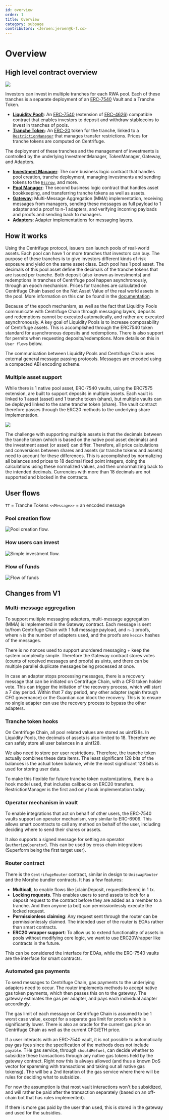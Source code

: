 ```yaml
---
id: overview
order: 1
title: Overview
category: subpage
contributors: <Jeroen:jeroen@k-f.co>
---
```


# Overview

## High level contract overview

![](https://ipfs.io/ipfs/QmW7N8beQ6TF5efwqkMndouxGub2J1jqsEhv5gXDbyqA2K)

Investors can invest in multiple tranches for each RWA pool. Each of these tranches is a separate deployment of an [ERC-7540](https://eips.ethereum.org/EIPS/eip-7540) Vault and a Tranche Token.

- [**Liquidity Pool)**](https://github.com/centrifuge/liquidity-pools/blob/main/src/ERC7540Vault.sol): An [ERC-7540](https://eips.ethereum.org/EIPS/eip-7540) (extension of [ERC-4626](https://ethereum.org/en/developers/docs/standards/tokens/erc-4626/)) compatible contract that enables investors to deposit and withdraw stablecoins to invest in tranches of pools.
- [**Tranche Token**](https://github.com/centrifuge/liquidity-pools/blob/main/src/token/Tranche.sol): An [ERC-20](https://ethereum.org/en/developers/docs/standards/tokens/erc-20/) token for the tranche, linked to a [`RestrictionManager`](https://github.com/centrifuge/liquidity-pools/blob/main/src/token/RestrictionManager.sol) that manages transfer restrictions. Prices for tranche tokens are computed on Centrifuge.

The deployment of these tranches and the management of investments is controlled by the underlying InvestmentManager, TokenManager, Gateway, and Adapters.

- [**Investment Manager**](https://github.com/centrifuge/liquidity-pools/blob/main/src/InvestmentManager.sol): The core business logic contract that handles pool creation, tranche deployment, managing investments and sending tokens to the [`Escrow`](https://github.com/centrifuge/liquidity-pools/blob/main/src/Escrow.sol), and more.
- [**Pool Manager**](https://github.com/centrifuge/liquidity-pools/blob/main/src/PoolManager.sol): The second business logic contract that handles asset bookkeeping, and transferring tranche tokens as well as assets.
- [**Gateway**](https://github.com/centrifuge/liquidity-pools/blob/main/src/gateway/Gateway.sol): Multi-Message Aggregation (MMA) implementation, receiving messages from managers, sending these messages as full payload to 1 adapter and a proof to n-1 adapters, and verifying incoming payloads and proofs and sending back to managers.
- [**Adapters**](https://github.com/centrifuge/liquidity-pools/tree/main/src/gateway/adapters): Adapter implementations for messaging layers.

## How it works
Using the Centrifuge protocol, issuers can launch pools of real-world assets. Each pool can have 1 or more tranches that investors can buy. The purpose of these tranches is to give investors different kinds of risk exposure and yield on the same asset class. Each pool has 1 pool asset. The decimals of this pool asset define the decimals of the tranche tokens that are issued per tranche. Both deposit (also known as investments) and redemptions in tranches of Centrifuge pool happen asynchronously, through an epoch mechanism. Prices for tranches are calculated on Centrifuge Chain based on the Net Asset Value of the real world assets in the pool. More information on this can be found in the [documentation](https://docs.centrifuge.io/getting-started/securitization/).

Because of the epoch mechanism, as well as the fact that Liquidity Pools communicate with Centrifuge Chain through messaging layers, deposits and redemptions cannot be executed automatically, and rather are executed asynchronously. A key goal of Liquidity Pools is to increase composability of Centrifuge assets. This is accomplished through the ERC7540 token standard for asynchronous deposits and redemptions. There is also support for permits when requesting deposits/redemptions. More details on this in `User flows` below.

The communication between Liquidity Pools and Centrifuge Chain uses external general message passing protocols. Messages are encoded using a compacted ABI encoding scheme.

### Multiple asset support
While there is 1 native pool asset, ERC-7540 vaults, using the ERC7575 extension, are built to support deposits in multiple assets. Each vault is linked to 1 asset (asset) and 1 tranche token (share), but multiple vaults can be deployed linked to the same tranche token (share). The vault contract therefore passes through the ERC20 methods to the underlying share implementation.

![](https://storage.googleapis.com/centrifuge-hackmd/upload_53a9cc360964cc609a86b41ab0b83c83.png)

The challenge with supporting multiple assets is that the decimals between the tranche token (which is based on the native pool asset decimals) and the investment asset (or asset) can differ. Therefore, all price calculations and conversions between shares and assets (or tranche tokens and assets) need to account for these differences. This is accomplished by normalizing all balances and prices to 18 decimal fixed point integers, doing the calculations using these normalized values, and then unnormalizing back to the intended decimals. Currencies with more than 18 decimals are not supported and blocked in the contracts.

## User flows
`TT` = Tranche Tokens
`<<Message>>` = an encoded message
### Pool creation flow

![Pool creation flow.](./images/poolcreation.png)

### How users can invest

![Simple investment flow.](./images/simpleinvestmentflow.png)

### Flow of funds

![Flow of funds](./images/flowoffunds.png)

## Changes from V1

### Multi-message aggregation
To support multiple messaging adapters, multi-message aggregation (MMA) is implemented in the Gateway contract. Each message is sent to/from Centrifuge Chain with 1 full message payload, and `n-1` proofs, where `n` is the number of adapters used, and the proofs are `keccak` hashes of the messages.

There is no nonces used to support unordered messaging + keep the system complexity simple. Therefore the Gateway contract stores votes (counts of received messages and proofs) as uints, and there can be multiple parallel duplicate messages being processed at once.

In case an adapter stops processing messages, there is a recovery message that can be initiated on Centrifuge Chain, with a CFG token holder vote. This can trigger the initiation of the recovery process, which will start a 7 day period. Within that 7 day period, any other adapter (again through CFG governance) or the Guardian can block the recovery. This is to ensure no single adapter can use the recovery process to bypass the other adapters.

### Tranche token hooks
On Centrifuge Chain, all pool related values are stored as uint128s. In Liquidity Pools, the decimals of assets is also limited to 18. Therefore we can safely store all user balances in a uint128.

We also need to store per user restrictions. Therefore, the tranche token actually combines these data items. The least significant 128 bits of the balances is the actual token balance, while the most significant 128 bits is used for storing user data.

To make this flexible for future tranche token customizations, there is a hook model used, that includes callbacks on ERC20 transfers. RestrictionManager is the first and only hook implementation today.

### Operator mechanism in vault
To enable integrations that act on behalf of other users, the ERC-7540 vaults support an operator mechanism, very similar to ERC-6909. This allows smart coontracts to call any method on behalf of the user, including deciding where to send their shares or assets.

It also supports a signed message for setting an operator (`authorizeOperator`). This can be used by cross chain integrations (Superform being the first target user).

### Router contract
There is the `CentrifugeRouter` contract, similar in design to `UniswapRouter` and the Morpho bundler contracts. It has a few features:
* **Multicall**, to enable flows like [claimDeposit, requestRedeem] in 1 tx.
* **Locking requests**. This enables users to send assets to lock for a deposit request to the contract before they are added as a member to a tranche. And then anyone (a bot) can permissionlessly execute the locked request.
* **Permissionless claiming**: Any request sent through the router can be permissionlessly claimed. The intended user of the router is EOAs rather than smart contracts.
* **ERC20 wrapper support**: To allow us to extend functionality of assets in pools without modifying core logic, we want to use ERC20Wrapper like contracts in the future.

This can be considered the interface for EOAs, while the ERC-7540 vaults are the interface for smart contracts.

### Automated gas payments
To send messages to Centrifuge Chain, gas payments to the underlying adapters need to occur. The router implements methods to accept native gas token payments, which then passes this on to the gateway. The gateway estimates the gas per adapter, and pays each individual adapter accordingly.

The gas limit of each message on Centrifuge Chain is assumed to be 1 worst case value, except for a separate gas limit for proofs which is significantly lower. There is also an oracle for the current gas price on Centrifuge Chain as well as the current CFG/ETH price.

If a user interacts with an ERC-7540 vault, it is not possible to automatically pay gas fees since the specification of the methods does not include `payable`. THe gas service, through `shouldRefuel`, can decide whether to subsidize these transactions through any native gas tokens held by the gateway contract. Right now this is always allowed (and thus a known DoS vector for spamming with transactions and taking out all native gas tokensg). The will be a 2nd iteration of the gas service where there will be rules for deciding what to subsidize.

For now the assumption is that most vault interactions won't be subsidized, and will rather be paid after the transaction separately (based on an off-chain bot that has rules implemented).

If there is more gas paid by the user than used, this is stored in the gateway and used for the subsidies.
